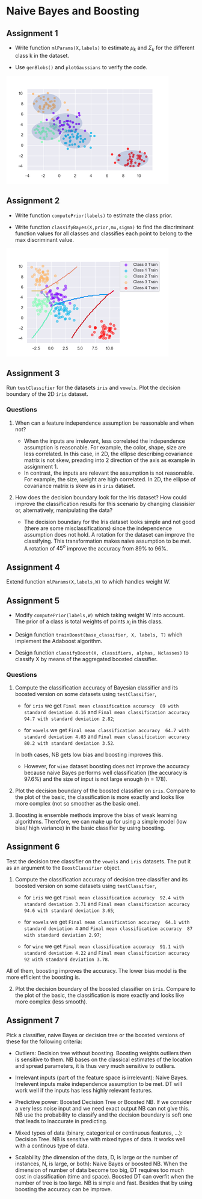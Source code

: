 # Naive Bayes and Boosting

## Assignment 1

* Write function `mlParams(X,labels)` to estimate $\mu_k$ and $\Sigma_k$ for the different class k in the dataset.

* Use `genBlobs()` and `plotGaussians` to verify the code.
 
![gauss](figures/gauss.png)
 
 ## Assignment 2

* Write function `computePrior(labels)` to estimate the class prior.

* Write function `classifyBayes(X,prior,mu,sigma)` to find the discriminant function values for all classes and classifies each point to belong to the max discriminant value.

![classGauss](figures/classGauss.png)


## Assignment 3

Run `testClassifier` for the datasets `iris` and `vowels`. Plot the decision boundary of the 2D `iris` dataset.

### Questions

1. When can a feature independence assumption be reasonable and when not?
    * When the inputs are irrelevant, less correlated the independence assumption is reasonable. For example, the color, shape, size are less correlated. In this case, in 2D, the ellipse describing covariance matrix is not skew, preading into 2 direction of the axis as example in assignment 1.
    * In contrast, the inputs are relevant the assumption is not reasonable. For example, the size, weight are high correlated. In 2D, the ellipse of covariance matrix is skew as in `iris` dataset.

2. How does the decision boundary look for the Iris dataset? How could improve the classification results for this scenario by changing classisier or, alternatively, manipulating the data?

    * The decision boundary for the Iris dataset looks simple and not good (there are some misclassifications) since the independence assumption does not hold. A rotation for the dataset can improve the classifying. This transformation makes naive assumption to be met. A rotation of $45^o$ improve the accuracy from 89% to 96%.
    
## Assignment 4

Extend function `mlParams(X,labels,W)` to which handles weight $W$.


## Assignment 5

* Modify `computePrior(labels,W)` which taking weight W into account. The prior of a class is total weights of points $x_i$ in this class.

* Design function `trainBoost(base_classifier, X, labels, T)` which implement the Adaboost algorithm.

* Design function `classifyBoost(X, classifiers, alphas, Nclasses)` to classify X by means of the aggregated boosted classifier.

### Questions

1. Compute the classification accuracy of Bayesian classifier and its boosted version on some datasets using `testClassifier`, 

    * for `iris` we get `Final mean classification accuracy  89 with standard deviation 4.16` and `Final mean classification accuracy  94.7 with standard deviation 2.82`; 
    
    * for `vowels` we get `Final mean classification accuracy  64.7 with standard deviation 4.03` and `Final mean classification accuracy  80.2 with standard deviation 3.52`.
    
    In both cases, NB gets low bias and boosting improves this. 

    * However, for `wine` dataset boosting does not improve the accuracy because naive Bayes performs well classification (the accuracy is 97.6%) and the size of input is not large enough (n = 178).

2. Plot the decision boundary of the boosted classifier on `iris`. Compare to the plot of the basic, the classification is more exactly and looks like more complex (not so smoother as the basic one).

3. Boosting is ensemble methods improve the bias of weak learning algorithms. Therefore, we can make up for using a simple model (low bias/ high variance) in the basic classifier by using boosting.


## Assignment 6

Test the decision tree classifier on the `vowels` and `iris` datasets. The put it as an argument to the `BoostClassifier` object. 

1. Compute the classification accuracy of decision tree classifier and its boosted version on some datasets using `testClassifier`, 

    * for `iris` we get `Final mean classification accuracy  92.4 with standard deviation 3.71` and `Final mean classification accuracy  94.6 with standard deviation 3.65`; 
    
    * for `vowels` we get `Final mean classification accuracy  64.1 with standard deviation 4` and `Final mean classification accuracy  87 with standard deviation 2.97`;
    
    * for `wine` we get `Final mean classification accuracy  91.1 with standard deviation 4.22` and `Final mean classification accuracy  92 with standard deviation 3.78`.
    
All of them, boosting improves the accuracy. The lower bias model is the more efficient the boosting is. 

2. Plot the decision boundary of the boosted classifier on `iris`. Compare to the plot of the basic, the classification is more exactly and looks like more complex (less smooth).


## Assignment 7

Pick a classifier, naive Bayes or decision tree or the boosted versions of these for the following criteria:

* Outliers: Decision tree without boosting. Boosting weights outliers then is sensitive to them. NB bases on the classical estimates of the location and spread parameters, it is thus very much sensitive to outliers.

* Irrelevant inputs (part of the feature space is irrelevant): Naive Bayes. Irrelevent inputs make independence assumption to be met. DT will work well if the inputs has less highly relevant features.

* Predictive power: Boosted Decision Tree or Boosted NB. If we consider a very less noise input and we need exact output NB can not give this. NB use the probability to classify and the decision boundary is soft one that leads to inaccurate in predicting. 

* Mixed types of data (binary, categorical or continuous features, ...): Decision Tree. NB is sensitive with mixed types of data. It works well with a continous type of data.

* Scalability (the dimension of the data, D, is large or the number of instances, N, is large, or both): Naive Bayes or boosted NB. When the dimension of number of data become too big, DT requires too much cost in classification (time and space). Boosted DT can overfit when the number of tree is too large. NB is simple and fast. Besides that by using boosting the accuracy can be improve.